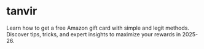 # tanvir
Learn how to get a free Amazon gift card with simple and legit methods. Discover tips, tricks, and expert insights to maximize your rewards in 2025-26.
